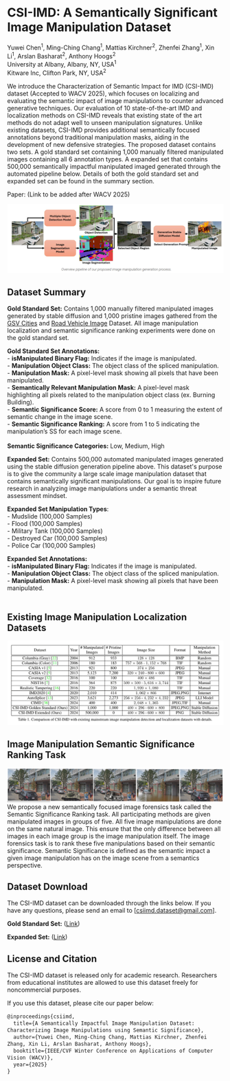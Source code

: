 # CSI-IMD: A Semantically Significant Image Manipulation Dataset

Yuwei Chen<sup>1</sup>, Ming-Ching Chang<sup>1</sup>, Mattias Kirchner<sup>2</sup>, Zhenfei Zhang<sup>1</sup>, Xin Li<sup>1</sup>, Arslan Basharat<sup>2</sup>, Anthony Hoogs<sup>2</sup> </br>
University at Albany, Albany, NY, USA<sup>1</sup> </br>
Kitware Inc, Clifton Park, NY, USA<sup>2</sup>
</br>

We introduce the Characterization of Semantic Impact for IMD (CSI-IMD) dataset (Accepted to WACV 2025), which focuses on localizing and evaluating the semantic impact of image manipulations to counter advanced generative techniques. Our evaluation of 10 state-of-the-art IMD and localization methods on CSI-IMD reveals that existing state of the art methods do not adapt well to unseen manipulation signatures. Unlike existing datasets, CSI-IMD provides additional semantically focused annotations beyond traditional manipulation masks, aiding in the development of new defensive strategies. The proposed dataset contains two sets. A gold standard set containing 1,000 manually filtered manipulated images containing all 6 annotation types. A expanded set that contains 500,000 semantically impactful manipulated imaged  generated through the automated pipeline below. Details of both the gold standard set and expanded set can be found in the summary section.

Paper: (Link to be added after WACV 2025)

![fig1_compressed-1](Figures/pipeline.png)

## Dataset Summary 

**Gold Standard Set:** Contains 1,000 manually filtered manipulated images generated by stable diffusion and 1,000 pristine images gathered from the [GSV Cities](https://github.com/amaralibey/gsv-cities) and [Road Vehicle Image](https://www.kaggle.com/datasets/ashfakyeafi/road-vehicle-images-dataset) Dataset. All image manipulation localization and semantic significance ranking experiments were done on the gold standard set.  

 
 **Gold Standard Set Annotations:** </br>
		- **isManipulated Binary Flag:** Indicates if the image is manipulated.</br>
		- **Manipulation Object Class:** The object class of the spliced manipulation.</br>
		- **Manipulation Mask:** A pixel-level mask showing all pixels that have been manipulated.</br>
		- **Semantically Relevant Manipulation Mask:** A pixel-level mask highlighting all pixels related to the manipulation object class (ex. Burning Building).</br>
		- **Semantic Significance Score:** A score from 0 to 1 measuring the extent of semantic change in the image scene.</br>
		- **Semantic Significance Ranking:** A score from 1 to 5 indicating the manipulation’s SS for each image scene. </br>
</br>
	**Semantic Significance Categories:** Low, Medium, High
</br>

**Expanded Set:** Contains 500,000 automated manipulated images generated using the stable diffusion generation pipeline above. This dataset's purpose is to give the community a large scale image manipulation dataset that contains semantically significant manipulations. Our goal is to inspire future research in analyzing image manipulations under a semantic threat assessment mindset.

**Expanded Set Manipulation Types**:</br>
	- Mudslide (100,000 Samples)</br>
	- Flood (100,000 Samples)</br>
	- Military Tank (100,000 Samples)</br>
	- Destroyed Car (100,000 Samples)</br>
	- Police Car (100,000 Samples)</br>
 
**Expanded Set Annotations:** </br>
	- **isManipulated Binary Flag:** Indicates if the image is manipulated.</br>
	- **Manipulation Object Class:** The object class of the spliced manipulation.</br>
	- **Manipulation Mask:** A pixel-level mask showing all pixels that have been manipulated.</br>
</br>
## Existing Image Manipulation Localization Datasets
![fig1_compressed-1](Figures/existing_imd_datasets.jpg)
## Image Manipulation Semantic Significance Ranking Task
![fig1_compressed-1](Figures/task.png)
We propose a new semantically focused image forensics task called the Semantic Significance Ranking task. All participating methods are given manipulated images in groups of five. All five image manipulations are done on the same natural image. This ensure that the only difference between all images in each image group is the image manipulation itself. The image forensics task is to rank these five manipulations based on their semantic significance. Semantic Significance is defined as the semantic impact a given image manipulation has on the image scene from a semantics perspective.
## Dataset Download
The CSI-IMD dataset can be downloaded through the links below. If you have any questions, please send an email to [csiimd.dataset@gmail.com].

**Gold Standard Set:** ([Link](https://drive.google.com/file/d/1XkhsgYmaaueiAtlnloGzP9Y9mjjQTHZc/view?usp=sharing))</br>
	
**Expanded Set:** ([Link](https://drive.google.com/file/d/1e4CAEjte3K-JjQgIq5Tihu9va3aEO1h8/view?usp=sharing))</br>
## License and Citation
The CSI-IMD dataset is released only for academic research. Researchers from educational institutes are allowed to use this dataset freely for noncommercial purposes.

If you use this dataset, please cite our paper below:
```
@inproceedings{csiimd,
  title={A Semantically Impactful Image Manipulation Dataset: Characterizing Image Manipulations using Semantic Significance},
  author={Yuwei Chen, Ming-Ching Chang, Mattias Kirchner, Zhenfei Zhang, Xin Li, Arslan Basharat, Anthony Hoogs},
  booktitle={IEEE/CVF Winter Conference on Applications of Computer Vision (WACV)},
  year={2025}
}

